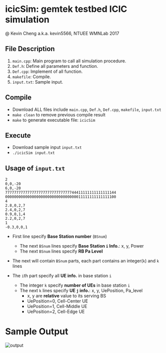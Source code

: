 # icicSim: gemtek testbed ICIC simulation
@ Kevin Cheng a.k.a. kevin5566, NTUEE WMNLab 2017

## File Description
1. `main.cpp`: Main program to call all simulation procedure.
1. `Def.h`: Define all parameters and function.
1. `Def.cpp`: Implement of all function.
1. `makefile`: Compile.
1. `input.txt`: Sample input.

## Compile
* Download ALL files include `main.cpp`, `Def.h`, `Def.cpp`, `makefile`, `input.txt`
* `make clean` to remove previous compile result
* `make` to generate executable file: `icicSim`

## Execute
* Download sample input `input.txt` 
* `./icicSim input.txt`

## Usage of `input.txt`
```
2
0,0,-20
6,0,-20
77777777777777777777777777777744411111111111111144
00000000000000000000000000000000011111111111111100
4
2.8,0,2,7
2.4,0,2,7
0.9,0,1,4
2.2,0,2,7
1
-0.3,0,0,1
```
* First line specify **Base Station number** (`BSnum`)
  + The next `BSnum` lines specify **Base Station `i` Info.**: x, y, Power
  + The next `BSnum` lines specify **RB Pa Level**

* The next will contain `BSnum` parts, each part contains an integer(`k`) and `k` lines

* The `i`th part specify all **UE info.** in base station `i` 
  - The integer `k` specify **number of UEs** in base station `i`
  - The next `k` lines specify **UE `j` info.**: x, y, UePosition, Pa_level
    - x, y are **relative** value to its serving BS
    - UePosition=0, Cell-Center UE
    - UePosition=1, Cell-Middle UE
    - UePosition=2, Cell-Edge UE

# Sample Output 
![output](https://i.imgur.com/6quv6Bm.png)
